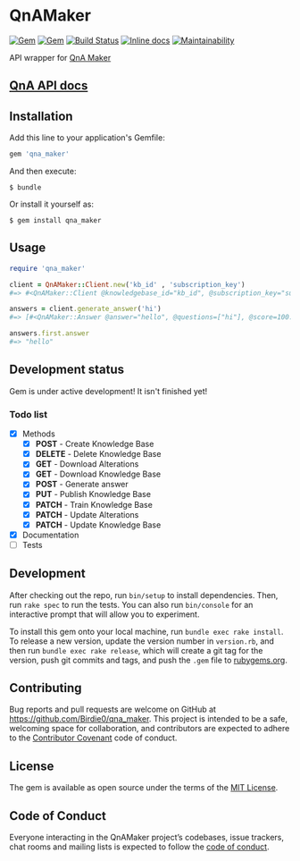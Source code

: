 # QnAMaker

[![Gem](https://img.shields.io/gem/v/qna_maker.svg)](https://rubygems.org/gems/qna_maker)
[![Gem](https://img.shields.io/gem/dt/qna_maker.svg)](https://rubygems.org/gems/qna_maker)
[![Build Status](https://travis-ci.org/Birdie0/qna_maker.svg?branch=master)](https://travis-ci.org/Birdie0/qna_maker)
[![Inline docs](https://inch-ci.org/github/Birdie0/qna_maker.svg?branch=master&style=shields)](https://inch-ci.org/github/Birdie0/qna_maker)
[![Maintainability](https://codeclimate.com/github/Birdie0/qna_maker/badges/gpa.svg)](https://codeclimate.com/github/Birdie0/qna_maker/maintainability)

API wrapper for [QnA Maker](https://qnamaker.ai)

## [QnA API docs](https://westus.dev.cognitive.microsoft.com/docs/services/58994a073d9e04097c7ba6fe)

## Installation

Add this line to your application's Gemfile:

```ruby
gem 'qna_maker'
```

And then execute:

    $ bundle

Or install it yourself as:

    $ gem install qna_maker

## Usage

```ruby
require 'qna_maker'

client = QnAMaker::Client.new('kb_id' , 'subscription_key')
#=> #<QnAMaker::Client @knowledgebase_id="kb_id", @subscription_key="subscription_key", ...>

answers = client.generate_answer('hi')
#=> [#<QnAMaker::Answer @answer="hello", @questions=["hi"], @score=100.0>]

answers.first.answer
#=> "hello"
```

## Development status

Gem is under active development! It isn't finished yet!

### Todo list

* [x] Methods
  * [x] **POST** - Create Knowledge Base
  * [x] **DELETE** - Delete Knowledge Base
  * [x] **GET** - Download Alterations
  * [x] **GET** - Download Knowledge Base
  * [x] **POST** - Generate answer
  * [x] **PUT** - Publish Knowledge Base
  * [x] **PATCH** - Train Knowledge Base
  * [x] **PATCH** - Update Alterations
  * [x] **PATCH** - Update Knowledge Base
* [x] Documentation
* [ ] Tests

## Development

After checking out the repo, run `bin/setup` to install dependencies. Then, run `rake spec` to run the tests. You can also run `bin/console` for an interactive prompt that will allow you to experiment.

To install this gem onto your local machine, run `bundle exec rake install`. To release a new version, update the version number in `version.rb`, and then run `bundle exec rake release`, which will create a git tag for the version, push git commits and tags, and push the `.gem` file to [rubygems.org](https://rubygems.org).

## Contributing

Bug reports and pull requests are welcome on GitHub at https://github.com/Birdie0/qna_maker. This project is intended to be a safe, welcoming space for collaboration, and contributors are expected to adhere to the [Contributor Covenant](http://contributor-covenant.org) code of conduct.

## License

The gem is available as open source under the terms of the [MIT License](https://opensource.org/licenses/MIT).

## Code of Conduct

Everyone interacting in the QnAMaker project’s codebases, issue trackers, chat rooms and mailing lists is expected to follow the [code of conduct](https://github.com/Birdie0/qna_maker/blob/master/CODE_OF_CONDUCT.md).
